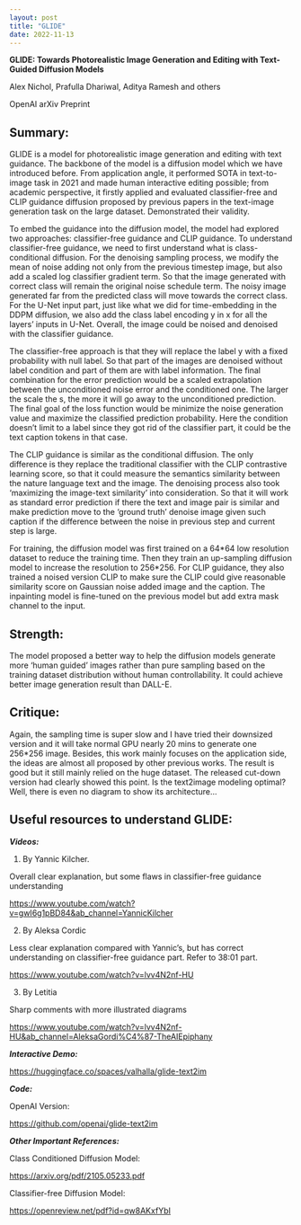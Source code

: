 ```yaml
---
layout: post
title: "GLIDE"
date: 2022-11-13
---
```


**GLIDE: Towards Photorealistic Image Generation and Editing with Text-Guided Diffusion Models**

Alex Nichol, Prafulla Dhariwal, Aditya Ramesh and others

OpenAI arXiv Preprint

## Summary:
GLIDE is a model for photorealistic image generation and editing with text guidance. The backbone of the model is a diffusion model which we have introduced before. From application angle, it performed SOTA in text-to-image task in 2021 and made human interactive editing possible; from academic perspective, it firstly applied and evaluated classifier-free and CLIP guidance diffusion proposed by previous papers in the text-image generation task on the large dataset. Demonstrated their validity.

To embed the guidance into the diffusion model, the model had explored two approaches: classifier-free guidance and CLIP guidance. 
To understand classifier-free guidance, we need to first understand what is class-conditional diffusion. For the denoising sampling process, we modify the mean of noise adding not only from the previous timestep image, but also add a scaled log classifier gradient term. So that the image generated with correct class will remain the original noise schedule term. The noisy image generated far from the predicted class will move towards the correct class. For the U-Net input part, just like what we did for time-embedding in the DDPM diffusion, we also add the class label encoding y in x for all the layers’ inputs in U-Net. Overall, the image could be noised and denoised with the classifier guidance.

The classifier-free approach is that they will replace the label y with a fixed probability with null label. So that part of the images are denoised without label condition and part of them are with label information. The final combination for the error prediction would be a scaled extrapolation between the unconditioned noise error and the conditioned one. The larger the scale the s, the more it will go away to the unconditioned prediction. The final goal of the loss function would be minimize the noise generation value and maximize the classified prediction probability. Here the condition doesn’t limit to a label since they got rid of the classifier part, it could be the text caption tokens in that case.  

The CLIP guidance is similar as the conditional diffusion. The only difference is they replace the traditional classifier with the CLIP contrastive learning score, so that it could measure the semantics similarity between the nature language text and the image. The denoising process also took ‘maximizing the image-text similarity’ into consideration. So that it will work as standard error prediction if there the text and image pair is similar and make prediction move to the ‘ground truth’ denoise image given such caption if the difference between the noise in previous step and current step is large.

For training, the diffusion model was first trained on a 64\*64 low resolution dataset to reduce the training time. Then they train an up-sampling diffusion model to increase the resolution to 256\*256. For CLIP guidance, they also trained a noised version CLIP to make sure the CLIP could give reasonable similarity score on Gaussian noise added image and the caption. The inpainting model is fine-tuned on the previous model but add extra mask channel to the input.

## Strength:
The model proposed a better way to help the diffusion models generate more ‘human guided’ images rather than pure sampling based on the training dataset distribution without human controllability. It could achieve better image generation result than DALL-E.

## Critique:
Again, the sampling time is super slow and I have tried their downsized version and it will take normal GPU nearly 20 mins to generate one 256\*256 image. Besides, this work mainly focuses on the application side, the ideas are almost all proposed by other previous works. The result is good but it still mainly relied on the huge dataset. The released cut-down version had clearly showed this point. Is the text2image modeling optimal? Well, there is even no diagram to show its architecture…

## Useful resources to understand GLIDE:

***Videos:***

1. By Yannic Kilcher. 

Overall clear explanation, but some flaws in classifier-free guidance understanding

<https://www.youtube.com/watch?v=gwI6g1pBD84&ab_channel=YannicKilcher>

2. By Aleksa Cordic

Less clear explanation compared with Yannic’s, but has correct understanding on classifier-free guidance part. Refer to 38:01 part.

<https://www.youtube.com/watch?v=lvv4N2nf-HU>

3. By Letitia

Sharp comments with more illustrated diagrams

<https://www.youtube.com/watch?v=lvv4N2nf-HU&ab_channel=AleksaGordi%C4%87-TheAIEpiphany>

***Interactive Demo:***

<https://huggingface.co/spaces/valhalla/glide-text2im>

***Code:***

OpenAI Version:

<https://github.com/openai/glide-text2im>

***Other Important References:***

Class Conditioned Diffusion Model:

<https://arxiv.org/pdf/2105.05233.pdf>

Classifier-free Diffusion Model:

<https://openreview.net/pdf?id=qw8AKxfYbI>
